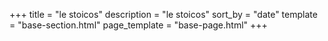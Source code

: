 +++
title = "le stoicos"
description = "le stoicos"
sort_by = "date"
template = "base-section.html"
page_template = "base-page.html"
+++